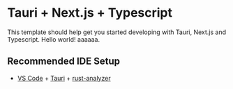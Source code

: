 # Tauri + Next.js + Typescript

This template should help get you started developing with Tauri, Next.js and Typescript. Hello world! aaaaaa.

## Recommended IDE Setup

- [VS Code](https://code.visualstudio.com/) + [Tauri](https://marketplace.visualstudio.com/items?itemName=tauri-apps.tauri-vscode) + [rust-analyzer](https://marketplace.visualstudio.com/items?itemName=rust-lang.rust-analyzer)
